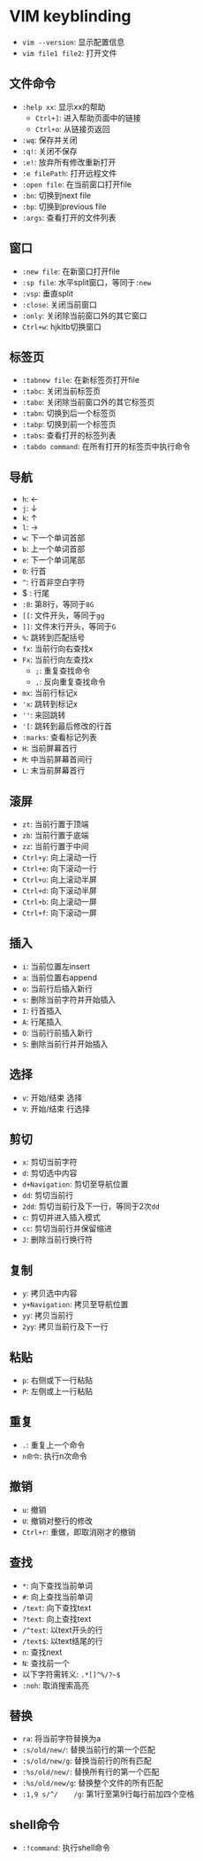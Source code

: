# VIM keyblinding

- `vim --version`: 显示配置信息
- `vim file1 file2`: 打开文件

## 文件命令
- `:help xx`: 显示xx的帮助
  - `Ctrl+]`: 进入帮助页面中的链接
  - `Ctrl+o`: 从链接页返回
- `:wq`: 保存并关闭
- `:q!`: 关闭不保存
- `:e!`: 放弃所有修改重新打开
- `:e filePath`: 打开远程文件
- `:open file`: 在当前窗口打开file
- `:bn`: 切换到next file
- `:bp`: 切换到previous file
- `:args`: 查看打开的文件列表

## 窗口
- `:new file`: 在新窗口打开file
- `:sp file`: 水平split窗口，等同于`:new`
- `:vsp`: 垂直split
- `:close`: 关闭当前窗口
- `:only`: 关闭除当前窗口外的其它窗口
- `Ctrl+w`: hjkltb切换窗口

## 标签页
- `:tabnew file`: 在新标签页打开file
- `:tabc`: 关闭当前标签页
- `:tabo`: 关闭除当前窗口外的其它标签页
- `:tabn`: 切换到后一个标签页
- `:tabp`: 切换到前一个标签页
- `:tabs`: 查看打开的标签列表
- `:tabdo command`: 在所有打开的标签页中执行命令

## 导航
- `h`: ←
- `j`: ↓
- `k`: ↑
- `l`: →
- `w`: 下一个单词首部
- `b`: 上一个单词首部
- `e`: 下一个单词尾部
- `0`: 行首
- `^`: 行首非空白字符
- $ : 行尾
- `:8`: 第8行，等同于`8G`
- `[[`: 文件开头，等同于`gg`
- `]]`: 文件末行开头，等同于`G`
- `%`: 跳转到匹配括号
- `fx`: 当前行向右查找x
- `Fx`: 当前行向左查找x
  - `;`: 重复查找命令
  - `,`: 反向重复查找命令
- `mx`: 当前行标记x
- `'x`: 跳转到标记x
- `''`: 来回跳转
- `'[`: 跳转到最后修改的行首
- `:marks`: 查看标记列表
- `H`: 当前屏幕首行
- `M`: 中当前屏幕首间行
- `L`: 末当前屏幕首行

## 滚屏
- `zt`: 当前行置于顶端
- `zb`: 当前行置于底端
- `zz`: 当前行置于中间
- `Ctrl+y`: 向上滚动一行
- `Ctrl+e`: 向下滚动一行
- `Ctrl+u`: 向上滚动半屏
- `Ctrl+d`: 向下滚动半屏
- `Ctrl+b`: 向上滚动一屏
- `Ctrl+f`: 向下滚动一屏

## 插入
- `i`: 当前位置左insert
- `a`: 当前位置右append
- `o`: 当前行后插入新行
- `s`: 删除当前字符并开始插入
- `I`: 行首插入
- `A`: 行尾插入
- `O`: 当前行前插入新行
- `S`: 删除当前行并开始插入

## 选择
- `v`: 开始/结束 选择
- `V`: 开始/结束 行选择

## 剪切
- `x`: 剪切当前字符
- `d`: 剪切选中内容
- `d+Navigation`: 剪切至导航位置
- `dd`: 剪切当前行
- `2dd`: 剪切当前行及下一行，等同于2次`dd`
- `c`: 剪切并进入插入模式
- `cc`: 剪切当前行并保留缩进
- `J`: 删除当前行换行符

## 复制
- `y`: 拷贝选中内容
- `y+Navigation`: 拷贝至导航位置
- `yy`: 拷贝当前行
- `2yy`: 拷贝当前行及下一行

## 粘贴
- `p`: 右侧或下一行粘贴
- `P`: 左侧或上一行粘贴

## 重复
- `.`: 重复上一个命令
- `n命令`: 执行n次命令

## 撤销
- `u`: 撤销
- `U`: 撤销对整行的修改
- `Ctrl+r`: 重做，即取消刚才的撤销

## 查找
- `*`: 向下查找当前单词
- `#`: 向上查找当前单词
- `/text`: 向下查找text
- `?text`: 向上查找text
- `/^text`: 以text开头的行
- `/text$`: 以text结尾的行
- `n`: 查找next
- `N`: 查找前一个
- 以下字符需转义: `.*[]^%/?~$`
- `:noh`: 取消搜索高亮

## 替换
- `ra`: 将当前字符替换为a
- `:s/old/new/`: 替换当前行的第一个匹配
- `:s/old/new/g`: 替换当前行的所有匹配
- `:%s/old/new/`: 替换所有行的第一个匹配
- `:%s/old/new/g`: 替换整个文件的所有匹配
- `:1,9 s/^/    /g`: 第1行至第9行每行前加四个空格

## shell命令
- `:!command`: 执行shell命令
